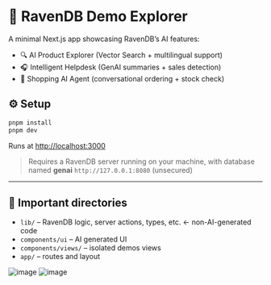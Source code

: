 
# 🧠 RavenDB Demo Explorer

A minimal Next.js app showcasing RavenDB’s AI features:  
- 🔍 AI Product Explorer (Vector Search + multilingual support)  
- 🎧 Intelligent Helpdesk (GenAI summaries + sales detection)  
- 🛒 Shopping AI Agent (conversational ordering + stock check)

## ⚙️ Setup

```bash
pnpm install
pnpm dev
````

Runs at [http://localhost:3000](http://localhost:3000)

> Requires a RavenDB server running on your machine, with database named **genai**
> `http://127.0.0.1:8080` (unsecured) 

---

## 📁 Important directories

* `lib/` – RavenDB logic, server actions, types, etc. <- non-AI-generated code
* `components/ui` – AI generated UI
* `components/views/` – isolated demos views
* `app/` – routes and layout


![image](https://github.com/user-attachments/assets/f98b375e-9dc0-4420-bbf5-50988737c5e5)
![image](https://github.com/user-attachments/assets/0cf5c032-a6be-424c-8c3c-1c48df4c79e6)


